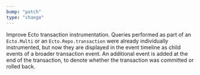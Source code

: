 ```yaml
---
bump: "patch"
type: "change"
---
```


Improve Ecto transaction instrumentation. Queries performed as part of an
`Ecto.Multi` or an `Ecto.Repo.transaction` were already individually
instrumented, but now they are displayed in the event timeline as child events
of a broader transaction event. An additional event is added at the end of the
transaction, to denote whether the transaction was committed or rolled back.

